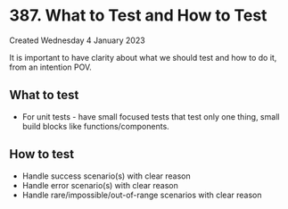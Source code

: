 # 387. What to Test and How to Test
Created Wednesday 4 January 2023

It is important to have clarity about what we should test and how to do it, from an intention POV.

## What to test
 - For unit tests - have small focused tests that test only one thing, small build blocks like functions/components.

## How to test
- Handle success scenario(s) with clear reason
- Handle error scenario(s) with clear reason
- Handle rare/impossible/out-of-range scenarios with clear reason